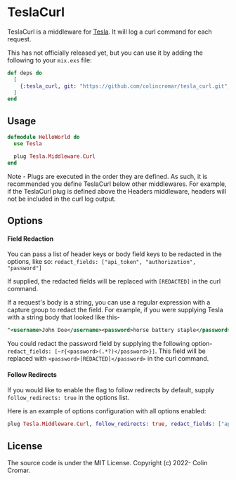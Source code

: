 # TeslaCurl

TeslaCurl is a middleware for [Tesla](https://hex.pm/packages/tesla). It will log a curl command for each request.

This has not officially released yet, but you can use it by adding the following to your `mix.exs` file:

```elixir
def deps do
  [
    {:tesla_curl, git: "https://github.com/colincromar/tesla_curl.git", branch: "main"}
  ]
end
```

## Usage

```elixir
defmodule HelloWorld do
  use Tesla

  plug Tesla.Middleware.Curl
end
```

Note - Plugs are executed in the order they are defined. As such, it is recommended you define TeslaCurl below other middlewares.
For example, if the TeslaCurl plug is defined above the Headers middleware, headers will not be included in the curl log output.

## Options

#### Field Redaction

You can pass a list of header keys or body field keys to be redacted in the options, like so: 
`redact_fields: ["api_token", "authorization", "password"]`

If supplied, the redacted fields will be replaced with `[REDACTED]` in the curl command.

If a request's body is a string, you can use a regular expression with a capture group to redact the field. For example, if
you were supplying Tesla with a string body that looked like this- 

```xml
"<username>John Doe</username><password>horse battery staple</password>"
```

You could redact the password field by supplying the following option- `redact_fields: [~r{<password>(.*?)</password>}]`. This field 
will be replaced with `<password>[REDACTED]</password>` in the curl command.

#### Follow Redirects

If you would like to enable the flag to follow redirects by default, supply `follow_redirects: true` in the options list.

Here is an example of options configuration with all options enabled:


```elixir
plug Tesla.Middleware.Curl, follow_redirects: true, redact_fields: ["api_token", "authorization", "password"]
```

## License

The source code is under the MIT License. Copyright (c) 2022- Colin Cromar.